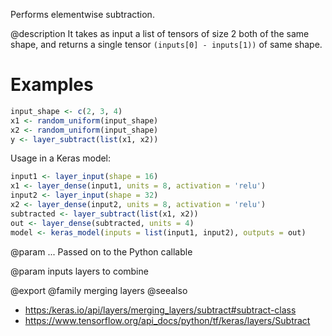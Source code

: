Performs elementwise subtraction.

@description
It takes as input a list of tensors of size 2 both of the
same shape, and returns a single tensor `(inputs[0] - inputs[1))`
of same shape.

# Examples

```r
input_shape <- c(2, 3, 4)
x1 <- random_uniform(input_shape)
x2 <- random_uniform(input_shape)
y <- layer_subtract(list(x1, x2))
```

Usage in a Keras model:


```r
input1 <- layer_input(shape = 16)
x1 <- layer_dense(input1, units = 8, activation = 'relu')
input2 <- layer_input(shape = 32)
x2 <- layer_dense(input2, units = 8, activation = 'relu')
subtracted <- layer_subtract(list(x1, x2))
out <- layer_dense(subtracted, units = 4)
model <- keras_model(inputs = list(input1, input2), outputs = out)
```

@param ...
Passed on to the Python callable

@param inputs
layers to combine

@export
@family merging layers
@seealso
+ <https:/keras.io/api/layers/merging_layers/subtract#subtract-class>
+ <https://www.tensorflow.org/api_docs/python/tf/keras/layers/Subtract>

